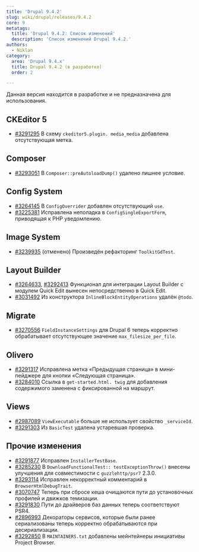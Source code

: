 ```yaml
---
title: 'Drupal 9.4.2'
slug: wiki/drupal/releases/9.4.2
core: 9
metatags:
  title: 'Drupal 9.4.2: Список изменений'
  description: 'Список изменений Drupal 9.4.2.'
authors:
  - Niklan
category:
  area: 'Drupal 9.4.x'
  title: Drupal 9.4.2 (в разработке)
  order: 2

---
```


<Aside type="warning">

Данная версия находится в разработке и не предназначена для использования.

</Aside>

## CKEditor 5

- [#3291295](https://www.drupal.org/node/3291295) В схему `ckeditor5.plugin.
  media_media` добавлена отсутствующая метка.

## Composer

- [#3293051](https://www.drupal.org/node/3293051) В 
  `Composer::preAutoloadDump()` удалено лишнее условие.

## Config System

- [#3264145](https://www.drupal.org/node/3264145) В `ConfigOverrider` 
  добавлен отсутствующий `use`.
- [#3225381](https://www.drupal.org/node/3225381) Исправлена неполадка в 
  `ConfigSingleExportForm`, приводящая к PHP уведомлению.

## Image System

- [#3239935](https://www.drupal.org/node/3239935) (отменено) Произведён рефакторинг `ToolkitGdTest`.

## Layout Builder

- [#3264633](https://www.drupal.org/node/3264633), [#3292413](https://www.drupal.org/node/3292413) Функционал для интеграции
  Layout Builder с модулем Quick Edit вынесен непосредственно в Quick Edit.
- [#3031492](https://www.drupal.org/node/3031492) Из конструктора 
  `InlineBlockEntityOperations` удалён `@todo`.

## Migrate

- [#3270556](https://www.drupal.org/node/3270556) `FieldInstanceSettings` 
  для Drupal 6 теперь корректно обрабатывает отсутствующее значение 
  `max_filesize_per_file`.

## Olivero

- [#3291317](https://www.drupal.org/node/3291317) Исправлена метка 
  «Предыдущая страница» в 
  мини-пейджере для кнопки «Следующая страница».
- [#3284010](https://www.drupal.org/node/3284010) Ссылка в `get-started.html.
  twig` для добавления содержимого заменена с фиксированной на маршрут.

## Views

- [#2987089](https://www.drupal.org/node/2987089) `ViewExecutable` больше не 
  использует свойство `_serviceId`.
- [#3291303](https://www.drupal.org/node/3291303) Из `BasicTest` удалена 
  устаревшая проверка.

## Прочие изменения

- [#3291877](https://www.drupal.org/node/3291877) Исправлен `InstallerTestBase`.
- [#3285230](https://www.drupal.org/node/3285230)
  В `DownloadFunctionalTest:: testExceptionThrow()` внесены улучшения для
  совместимости с `guzzlehttp/psr7` 2.3.0.
- [#3293114](https://www.drupal.org/node/3293114) Исправлен некорректный 
  комментарий в `BrowserHtmlDebugTrait`.
- [#3070747](https://www.drupal.org/node/3070747) Теперь при сбросе кеша 
  очищаются пути до установочных профилей и движков темизации.
- [#3291830](https://www.drupal.org/node/3291830) Пути до драйверов баз 
  данных теперь соответствуют PSR4.
- [#2896993](https://www.drupal.org/node/2896993) Декораторы сервисов, 
  которые были ранее сериализованы теперь корректно обрабатываются при 
  десириализации.
- [#3292850](https://www.drupal.org/node/3292850) В `MAINTAINERS.txt` 
  добавлены мейнтейнеры инициативы Project Browser.